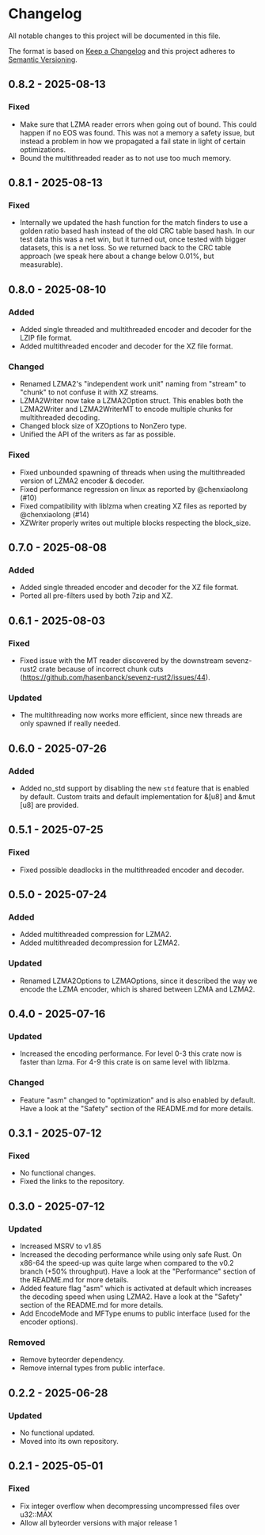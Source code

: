 # Changelog

All notable changes to this project will be documented in this file.

The format is based on [Keep a Changelog](http://keepachangelog.com/en/1.0.0/)
and this project adheres to [Semantic Versioning](https://semver.org/spec/v2.0.0.html).

## 0.8.2 - 2025-08-13

### Fixed

- Make sure that LZMA reader errors when going out of bound. This could happen if no EOS was found.
  This was not a memory a safety issue, but instead a problem in how we propagated a fail state in light
  of certain optimizations.
- Bound the multithreaded reader as to not use too much memory.

## 0.8.1 - 2025-08-13

### Fixed

- Internally we updated the hash function for the match finders to use a golden ratio based hash instead of the old
  CRC table based hash. In our test data this was a net win, but it turned out, once tested with bigger datasets,
  this is a net loss. So we returned back to the CRC table approach (we speak here about a change below 0.01%, but
  measurable).

## 0.8.0 - 2025-08-10

### Added

- Added single threaded and multithreaded encoder and decoder for the LZIP file format.
- Added multithreaded encoder and decoder for the XZ file format.

### Changed

- Renamed LZMA2's "independent work unit" naming from "stream" to "chunk" to not confuse it with XZ streams.
- LZMA2Writer now take a LZMA2Option struct. This enables both the LZMA2Writer and LZMA2WriterMT to encode multiple
  chunks for multithreaded decoding.
- Changed block size of XZOptions to NonZero type.
- Unified the API of the writers as far as possible.

### Fixed

- Fixed unbounded spawning of threads when using the multithreaded version of LZMA2 encoder & decoder.
- Fixed performance regression on linux as reported by @chenxiaolong (#10)
- Fixed compatibility with liblzma when creating XZ files as reported by @chenxiaolong (#14)
- XZWriter properly writes out multiple blocks respecting the block_size.

## 0.7.0 - 2025-08-08

### Added

- Added single threaded encoder and decoder for the XZ file format.
- Ported all pre-filters used by both 7zip and XZ.

## 0.6.1 - 2025-08-03

### Fixed

- Fixed issue with the MT reader discovered by the downstream sevenz-rust2 crate because of incorrect chunk cuts
  (https://github.com/hasenbanck/sevenz-rust2/issues/44).

### Updated

- The multithreading now works more efficient, since new threads are only spawned if really needed.

## 0.6.0 - 2025-07-26

### Added

- Added no_std support by disabling the new `std` feature that is enabled by default. Custom traits and default
  implementation for &[u8] and &mut [u8] are provided.

## 0.5.1 - 2025-07-25

### Fixed

- Fixed possible deadlocks in the multithreaded encoder and decoder.

## 0.5.0 - 2025-07-24

### Added

- Added multithreaded compression for LZMA2.
- Added multithreaded decompression for LZMA2.

### Updated

- Renamed LZMA2Options to LZMAOptions, since it described the way we encode the LZMA encoder, which is shared between
  LZMA and LZMA2.

## 0.4.0 - 2025-07-16

### Updated

- Increased the encoding performance. For level 0-3 this crate now is faster than lzma.
  For 4-9 this crate is on same level with liblzma.

### Changed

- Feature "asm" changed to "optimization" and is also enabled by default.
  Have a look at the "Safety" section of the README.md for more details.

## 0.3.1 - 2025-07-12

### Fixed

- No functional changes.
- Fixed the links to the repository.

## 0.3.0 - 2025-07-12

### Updated

- Increased MSRV to v1.85
- Increased the decoding performance while using only safe Rust. On x86-64 the speed-up
  was quite large when compared to the v0.2 branch (+50% throughput).
  Have a look at the "Performance" section of the README.md for more details.
- Added feature flag "asm" which is activated at default which increases the
  decoding speed when using LZMA2.
  Have a look at the "Safety" section of the README.md for more details.
- Add EncodeMode and MFType enums to public interface (used for the encoder options).

### Removed

- Remove byteorder dependency.
- Remove internal types from public interface.

## 0.2.2 - 2025-06-28

### Updated

- No functional updated.
- Moved into its own repository.

## 0.2.1 - 2025-05-01

### Fixed

- Fix integer overflow when decompressing uncompressed files over u32::MAX
- Allow all byteorder versions with major release 1
